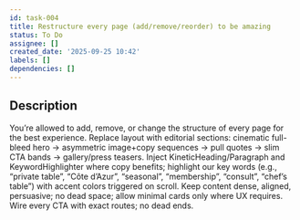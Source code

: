 ```yaml
---
id: task-004
title: Restructure every page (add/remove/reorder) to be amazing
status: To Do
assignee: []
created_date: '2025-09-25 10:42'
labels: []
dependencies: []
---
```


## Description

<!-- SECTION:DESCRIPTION:BEGIN -->
You’re allowed to add, remove, or change the structure of every page for the best experience. Replace layout with editorial sections: cinematic full-bleed hero → asymmetric image+copy sequences → pull quotes → slim CTA bands → gallery/press teasers. Inject KineticHeading/Paragraph and KeywordHighlighter where copy benefits; highlight our key words (e.g., “private table”, “Côte d’Azur”, “seasonal”, “membership”, “consult”, “chef’s table”) with accent colors triggered on scroll. Keep content dense, aligned, persuasive; no dead space; allow minimal cards only where UX requires. Wire every CTA with exact routes; no dead ends.
<!-- SECTION:DESCRIPTION:END -->
